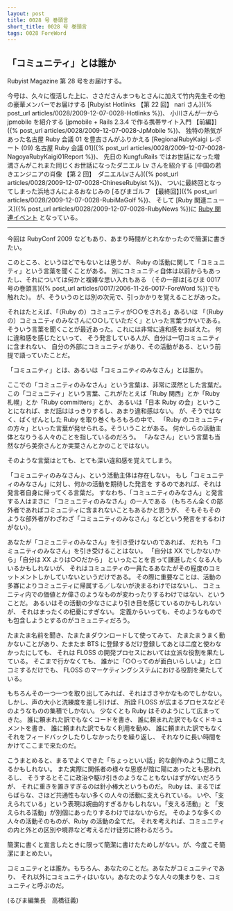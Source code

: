 ```yaml
---
layout: post
title: 0028 号 巻頭言
short_title: 0028 号 巻頭言
tags: 0028 ForeWord
---
```



## 「コミュニティ」とは誰か

Rubyist Magazine 第 28 号をお届けする。

今号は、久々に復活した上に、ささださんまつもとさんに加えて竹内先生その他の豪華メンバーでお届けする
[Rubyist Hotlinks 【第 22 回】 nari さん]({% post_url articles/0028/2009-12-07-0028-Hotlinks %})、
小川さんが一から jpmobile を紹介する
[jpmobile + Rails 2.3.4 で作る携帯サイト入門 【前編】]({% post_url articles/0028/2009-12-07-0028-JpMobile %})、
独特の熱気があった名古屋 Ruby 会議 01 を豊吉さんがふりかえる
[RegionalRubyKaigi レポート (09) 名古屋 Ruby 会議 01]({% post_url articles/0028/2009-12-07-0028-NagoyaRubyKaigi01Report %})、
先日の KungfuRails ではお世話になった増満さんがこれまた同じくお世話になったダニエル Lv さんを紹介する
[中国の若きエンジニアの肖像 【第 2 回】　ダニエルLvさん]({% post_url articles/0028/2009-12-07-0028-ChineseRubyist %})、
ついに最終回となってしまった浜地さんによるおなじみの
[るびまゴルフ 【最終回】]({% post_url articles/0028/2009-12-07-0028-RubiMaGolf %})、
そして
[Ruby 関連ニュース]({% post_url articles/0028/2009-12-07-0028-RubyNews %})に
[Ruby 関連イベント](http://jp.rubyist.net/?RubyEventCheck)
となっている。

----
今回は RubyConf 2009 などもあり、あまり時間がとれなかったので簡潔に書きたい。

このところ、というほどでもないとは思うが、 Ruby の活動に関して「コミュニティ」という言葉を聞くことがある。
別にコミュニティ自体は以前からもあったし、それについては何かと複雑な思い入れもある
（その一部は[るびま 0017 号の巻頭言]({% post_url articles/0017/2006-11-26-0017-ForeWord %})でも触れた）。
が、そういうのとは別の次元で、引っかかりを覚えることがあった。

それはたとえば、「（Ruby の）コミュニティが○○をされる」あるいは
「（Ruby の）コミュニティのみなさんに○○していただく」といった言葉づかいである。
そういう言葉を聞くことが最近あった。これには非常に違和感をおぼえた。
何に違和感を感じたといって、
そう発言している人が、自分は一切コミュニティに含まれない、
自分の外部にコミュニティがあり、その活動がある、という前提で語っていたことだ。

「コミュニティ」とは、あるいは「コミュニティのみなさん」とは誰か。

ここでの「コミュニティのみなさん」という言葉は、非常に漠然とした言葉だ。
この「コミュニティ」という言葉、これがたとえば「Ruby 関西」とか「Ruby 札幌」とか「Ruby committers」とか、
あるいは「日本 Ruby の会」ということになれば、まだ話ははっきりするし、あまり違和感はない。
が、そうではなく、ばくぜんとした Ruby を取り巻くもろもろの中で、
「Ruby のコミュニティの方々」といった言葉が発せられる。そういうことがある。
何かしらの活動主体となりうる人々のことを指しているのだろう。
「みなさん」という言葉も当然ながら美奈さんとか実菜さんとかのことではない。

そのような言葉はとても、とても深い違和感を覚えてしまう。

「コミュニティのみなさん」、という活動主体は存在しない。
もし「コミュニティのみなさん」に対し、何かの活動を期待した発言を
するのであれば、それは発言者自身に帰ってくる言葉だ。
すなわち、「コミュニティのみなさん」と発言する人はまさに
「コミュニティのみなさん」の一人である
（もちろん全くの部外者であればコミュニティに含まれないこともあるかと思うが、
そもそもそのような部外者がわざわざ「コミュニティのみなさん」などという発言をするわけがない）。

あなたが「コミュニティのみなさん」を引き受けないのであれば、
だれも「コミュニティのみなさん」を引き受けることはない。
「自分は XX でしかないから」「自分は XX よりは○○だから」
といったことを言って謙遜したくなる人もいるかもしれないが、
それはコミュニティの一員たるあなたがその程度のコミットメントしかしていないというだけである。
その際に重要なことは、活動の多寡によりコミュニティに帰属する／しないが決まるわけではないし、
コミュニティ内での価値とか偉さのようなものが変わったりするわけではない、ということだ。
あるいはその活動の少なさにより引き目を感じているのかもしれないが、
それはまったくの杞憂にすぎない。
定義からいっても、そのようなものでも包含しようとするのがコミュニティだろう。

たまたま名前を聞き、たまたまダウンロードして使ってみて、
たまたまうまく動かないことがあり、たまたま BTS に登録するだけ登録してあとは二度と使わなかったにしても、
それは FLOSS の開発プロセスにおいては立派な役割を果たしている。
そこまで行かなくても、
誰かに「○○ってのが面白いらしいよ」と口コミするだけでも、
FLOSS のマーケティングシステムにおける役割を果たしている。

もちろんその一つ一つを取り出してみれば、それはささやかなものでしかない。
しかし、声の大小と洗練度を差し引けば、
所詮 FLOSS が広まるプロセスなどそのようなものの集積でしかない。
少なくとも Ruby はそのようにして広まってきた。
誰に頼まれた訳でもなくコードを書き、
誰に頼まれた訳でもなくドキュメントを書き、
誰に頼まれた訳でもなく利用を勧め、
誰に頼まれた訳でもなくそれをフィードバックしたりしなかったりを繰り返し、
それなりに長い時間をかけてここまで来たのだ。

こうまとめると、まるでよくできた「ちょっといい話」的な創作のように聞こえるかもしれない。
また実際に関係者の様々な思惑が陰に陽にあったとも思われるし、
そうするとそこに政治や駆け引きのようなこともないはずがないだろうが、
それに重きを置きすぎるのは針小棒大というものだ。
Ruby は、まるでばらばらな、さほど共通性もない多くの人々の活動に支えられている。
いや、「支えられている」という表現は婉曲的すぎるかもしれない。「支える活動」と
「支えられる活動」が別個にあったりするわけではないからだ。
そのような多くの人々の活動そのものが、Ruby の活動の全てだ。
それを考えれば、コミュニティの内と外との区別や境界など考えるだけ徒労に終わるだろう。

簡潔に書くと宣言したときに限って簡潔に書けたためしがない。が、今度こそ簡潔にまとめたい。

コミュニティとは誰か。もちろん、あなたのことだ。あなたがコミュニティであり、
それ以外にコミュニティはいない。あなたのような人々の集まりを、コミュニティと呼ぶのだ。

(るびま編集長　高橋征義)


